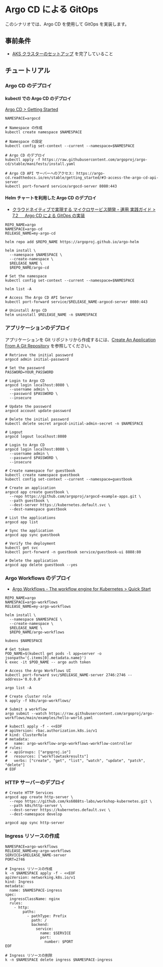 # Argo CD による GitOps

このシナリオでは、Argo CD を使用して GitOps を実装します。

## 事前条件

- [AKS クラスターのセットアップ](./0_setup_aks_cluster.md) を完了していること

## チュートリアル

### Argo CD のデプロイ

#### kubectl での Argo CD のデプロイ

[Argo CD > Getting Started](https://argo-cd.readthedocs.io/en/stable/getting_started/)

```shell
NAMESPACE=argocd

# Namespace の作成
kubectl create namespace $NAMESPACE

# Namespace の設定
kubectl config set-context --current --namespace=$NAMESPACE

# Argo CD のデプロイ
kubectl apply -f https://raw.githubusercontent.com/argoproj/argo-cd/stable/manifests/install.yaml

# Argo CD API サーバーへのアクセス: https://argo-cd.readthedocs.io/en/stable/getting_started/#3-access-the-argo-cd-api-server
kubectl port-forward service/argocd-server 8080:443
```

#### Helm チャートを利用した Argo CD のデプロイ

- [クラウドネイティブで実現する マイクロサービス開発・運用 実践ガイド > 7.2 　 Argo CD による GitOps の実装](https://gihyo.jp/book/2023/978-4-297-13783-0)

```shell
REPO_NAME=argo
NAMESPACE=argo-cd
RELEASE_NAME=my-argo-cd

helm repo add $REPO_NAME https://argoproj.github.io/argo-helm

helm install \
  --namespace $NAMESPACE \
  --create-namespace \
  $RELEASE_NAME \
  $REPO_NAME/argo-cd

# Set the namespace
kubectl config set-context --current --namespace=$NAMESPACE

helm list -A

# Access The Argo CD API Server
kubectl port-forward service/$RELEASE_NAME-argocd-server 8080:443

# Uninstall Argo CD
helm uninstall $RELEASE_NAME -n $NAMESPACE
```

### アプリケーションのデプロイ

アプリケーションを Git リポジトリから作成するには、[Create An Application From A Git Repository](https://argo-cd.readthedocs.io/en/stable/getting_started/#6-create-an-application-from-a-git-repository) を参照してください。

```shell
# Retrieve the initial password
argocd admin initial-password

# Set the password
PASSWORD=YOUR_PASSWORD

# Login to Argo CD
argocd login localhost:8080 \
  --username admin \
  --password $PASSWORD \
  --insecure

# Update the password
argocd account update-password

# Delete the initial password
kubectl delete secret argocd-initial-admin-secret -n $NAMESPACE

# Logout
argocd logout localhost:8080

# Login to Argo CD
argocd login localhost:8080 \
  --username admin \
  --password $PASSWORD \
  --insecure

# Create namespace for guestbook
kubectl create namespace guestbook
kubectl config set-context --current --namespace=guestbook

# Create an application
argocd app create guestbook \
  --repo https://github.com/argoproj/argocd-example-apps.git \
  --path guestbook \
  --dest-server https://kubernetes.default.svc \
  --dest-namespace guestbook

# List the applications
argocd app list

# Sync the application
argocd app sync guestbook

# Verify the deployment
kubectl get svc
kubectl port-forward -n guestbook service/guestbook-ui 8888:80

# Delete the application
argocd app delete guestbook --yes
```

### Argo Workflows のデプロイ

- [Argo Workflows - The workflow engine for Kubernetes > Quick Start](https://argo-workflows.readthedocs.io/en/latest/quick-start/)

```shell
REPO_NAME=argo
NAMESPACE=argo-workflows
RELEASE_NAME=my-argo-workflows

helm install \
  --namespace $NAMESPACE \
  --create-namespace \
  $RELEASE_NAME \
  $REPO_NAME/argo-workflows

kubens $NAMESPACE

# Get token
POD_NAME=$(kubectl get pods -l app=server -o jsonpath='{.items[0].metadata.name}')
k exec -it $POD_NAME -- argo auth token

# Access the Argo Workflows UI
kubectl port-forward svc/$RELEASE_NAME-server 2746:2746 --address='0.0.0.0'

argo list -A

# Create cluster role
k apply -f k8s/argo-workflows/

# Submit a workflow
argo submit --watch https://raw.githubusercontent.com/argoproj/argo-workflows/main/examples/hello-world.yaml

# kubectl apply -f - <<EOF
# apiVersion: rbac.authorization.k8s.io/v1
# kind: ClusterRole
# metadata:
#   name: argo-workflow-argo-workflows-workflow-controller
# rules:
# - apiGroups: ["argoproj.io"]
#   resources: ["workflowtaskresults"]
#   verbs: ["create", "get", "list", "watch", "update", "patch", "delete"]
# EOF
```

### HTTP サーバーのデプロイ

```shell
# Create HTTP Services
argocd app create http-server \
  --repo https://github.com/ks6088ts-labs/workshop-kubernetes.git \
  --path k8s/http-server \
  --dest-server https://kubernetes.default.svc \
  --dest-namespace develop

argocd app sync http-server
```

### Ingress リソースの作成

```shell
NAMESPACE=argo-workflows
RELEASE_NAME=my-argo-workflows
SERVICE=$RELEASE_NAME-server
PORT=2746

# Ingress リソースの作成
k -n $NAMESPACE apply -f - <<EOF
apiVersion: networking.k8s.io/v1
kind: Ingress
metadata:
  name: $NAMESPACE-ingress
spec:
  ingressClassName: nginx
  rules:
    - http:
        paths:
          - pathType: Prefix
            path: /
            backend:
              service:
                name: $SERVICE
                port:
                  number: $PORT
EOF

# Ingress リソースの削除
k -n $NAMESPACE delete ingress $NAMESPACE-ingress
```
